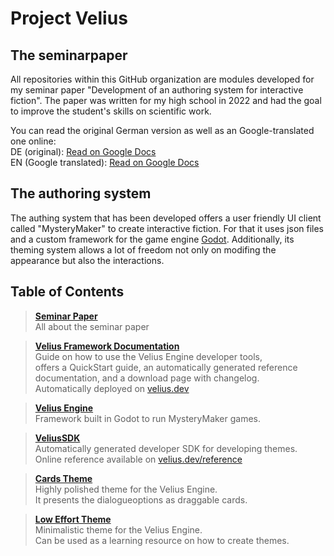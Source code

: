 # Project Velius

## The seminarpaper
All repositories within this GitHub organization are modules developed for my seminar paper "Development of an authoring system for interactive fiction". The paper was written for my high school in 2022 and had the goal to improve the student's skills on scientific work.

You can read the original German version as well as an Google-translated one online: <br>
DE (original): [Read on Google Docs](https://docs.google.com/document/d/1V_xAOBrESx3I1C2_8OG41vnmN1HA13UKyySktGYza7c/edit?usp=sharing) <br>
EN (Google translated): [Read on Google Docs](https://docs.google.com/document/d/1Q4Q3G1BQrddKZUu3_WuWB3rwWWrGZ_miZOfCjSQ-cQc/edit?usp=sharing)

## The authoring system
The authing system that has been developed offers a user friendly UI client called "MysteryMaker" to create interactive fiction. For that it uses json files and a custom framework for the game engine [Godot](https://github.com/godotengine/godot). Additionally, its theming system allows a lot of freedom not only on modifing the appearance but also the interactions.

## Table of Contents


> **[Seminar Paper](https://github.com/Velius-Development/SeminarPaper)**<br>
> All about the seminar paper

> **[Velius Framework Documentation](https://github.com/Velius-Development/VeliusDocs)**<br>
> Guide on how to use the Velius Engine developer tools, <br>
> offers a QuickStart guide, an automatically generated reference <br>
> documentation, and a download page with changelog. <br>
> Automatically deployed on [velius.dev](https://velius.dev/)

> **[Velius Engine](https://github.com/Velius-Development/VeliusEngine)**<br>
> Framework built in Godot to run MysteryMaker games.

> **[VeliusSDK](https://github.com/Velius-Development/VeliusSDK)**<br>
> Automatically generated developer SDK for developing themes.<br>
> Online reference available on [velius.dev/reference](https://velius.dev/reference)

> **[Cards Theme](https://github.com/Velius-Development/Cards-Theme)**<br>
> Highly polished theme for the Velius Engine.<br>
> It presents the dialogueoptions as draggable cards. 

> **[Low Effort Theme](https://github.com/Velius-Development/LowEffort-Theme)**<br>
> Minimalistic theme for the Velius Engine.<br>
> Can be used as a learning resource on how to create themes.


